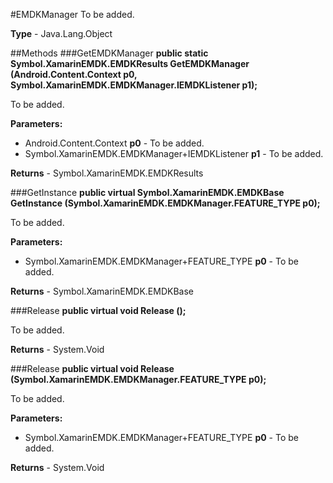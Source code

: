 #EMDKManager
To be added.

**Type** - Java.Lang.Object

##Methods
###GetEMDKManager
**public static Symbol.XamarinEMDK.EMDKResults GetEMDKManager (Android.Content.Context p0, Symbol.XamarinEMDK.EMDKManager.IEMDKListener p1);**

To be added.

**Parameters:** 

* Android.Content.Context **p0** - To be added.
* Symbol.XamarinEMDK.EMDKManager+IEMDKListener **p1** - To be added.

**Returns** - Symbol.XamarinEMDK.EMDKResults

###GetInstance
**public virtual Symbol.XamarinEMDK.EMDKBase GetInstance (Symbol.XamarinEMDK.EMDKManager.FEATURE_TYPE p0);**

To be added.

**Parameters:** 

* Symbol.XamarinEMDK.EMDKManager+FEATURE_TYPE **p0** - To be added.

**Returns** - Symbol.XamarinEMDK.EMDKBase

###Release
**public virtual void Release ();**

To be added.


**Returns** - System.Void

###Release
**public virtual void Release (Symbol.XamarinEMDK.EMDKManager.FEATURE_TYPE p0);**

To be added.

**Parameters:** 

* Symbol.XamarinEMDK.EMDKManager+FEATURE_TYPE **p0** - To be added.

**Returns** - System.Void



